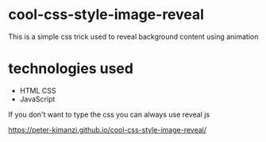 # cool-css-style-image-reveal

This is a  simple css trick used to reveal background content using animation

# technologies used
* HTML CSS
* JavaScript

If you don't want to type the css you can always use reveal js


https://peter-kimanzi.github.io/cool-css-style-image-reveal/
